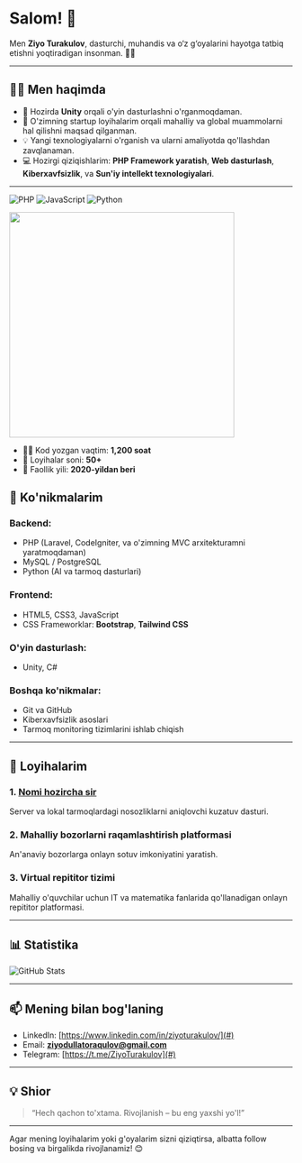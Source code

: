 # Salom! 👋

Men **Ziyo Turakulov**, dasturchi, muhandis va o‘z g‘oyalarini hayotga tatbiq etishni yoqtiradigan insonman. 👨‍💻

---

## 🧑‍💻 Men haqimda

- 🌱 Hozirda **Unity** orqali o'yin dasturlashni o'rganmoqdaman.
- 🚀 O'zimning startup loyihalarim orqali mahalliy va global muammolarni hal qilishni maqsad qilganman.
- 💡 Yangi texnologiyalarni o'rganish va ularni amaliyotda qo'llashdan zavqlanaman.
- 💻 Hozirgi qiziqishlarim: **PHP Framework yaratish**, **Web dasturlash**, **Kiberxavfsizlik**, va **Sun'iy intellekt texnologiyalari**.

---

![PHP](https://img.shields.io/badge/-PHP-777BB4?style=flat-square&logo=php&logoColor=white)
![JavaScript](https://img.shields.io/badge/-JavaScript-F7DF1E?style=flat-square&logo=javascript&logoColor=black)
![Python](https://img.shields.io/badge/-Python-3776AB?style=flat-square&logo=python&logoColor=white)


<img src="https://media.giphy.com/media/LmNwrBhejkK9EFP504/giphy.gif" width="400"/>


- 👨‍💻 Kod yozgan vaqtim: **1,200 soat**
- 📂 Loyihalar soni: **50+**
- 🚀 Faollik yili: **2020-yildan beri**


## 🚀 Ko'nikmalarim

### Backend:
- PHP (Laravel, CodeIgniter, va o'zimning MVC arxitekturamni yaratmoqdaman)
- MySQL / PostgreSQL
- Python (AI va tarmoq dasturlari)

### Frontend:
- HTML5, CSS3, JavaScript
- CSS Frameworklar: **Bootstrap**, **Tailwind CSS**

### O'yin dasturlash:
- Unity, C#

### Boshqa ko'nikmalar:
- Git va GitHub
- Kiberxavfsizlik asoslari
- Tarmoq monitoring tizimlarini ishlab chiqish

---

## 🌟 Loyihalarim

### 1. **[Nomi hozircha sir](#)**
Server va lokal tarmoqlardagi nosozliklarni aniqlovchi kuzatuv dasturi.

### 2. **Mahalliy bozorlarni raqamlashtirish platformasi**
An'anaviy bozorlarga onlayn sotuv imkoniyatini yaratish.

### 3. **Virtual repititor tizimi**
Mahalliy o'quvchilar uchun IT va matematika fanlarida qo'llanadigan onlayn repititor platformasi.

---

## 📊 Statistika
![GitHub Stats](https://github-readme-stats.vercel.app/api?username=ZiyoTurakulov&show_icons=true&theme=radical)

---

## 📫 Mening bilan bog'laning

- LinkedIn: [https://www.linkedin.com/in/ziyoturakulov/](#)
- Email: **ziyodullatoraqulov@gmail.com**
- Telegram: [https://t.me/ZiyoTurakulov](#)

---

## 💡 Shior

> “Hech qachon to'xtama. Rivojlanish – bu eng yaxshi yo'l!”

---

Agar mening loyihalarim yoki g'oyalarim sizni qiziqtirsa, albatta follow bosing va birgalikda rivojlanamiz! 😊

